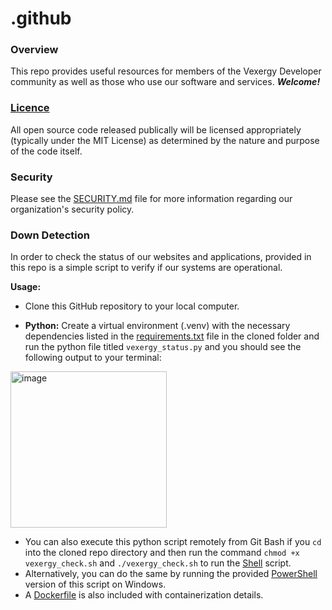 # .github

### Overview
This repo provides useful resources for members of the Vexergy Developer community as well as those who use our software and services. **_Welcome!_**

### [Licence](./LICENSE)
All open source code released publically will be licensed appropriately (typically under the MIT License) as determined by the nature and purpose of the code itself.

### Security
Please see the [SECURITY.md](./SECURITY.md) file for more information regarding our organization's security policy.

### Down Detection
In order to check the status of our websites and applications, provided in this repo is a simple script to verify if our systems are operational.  

**Usage:**
* Clone this GitHub repository to your local computer.

* **Python:** Create a virtual environment (.venv) with the necessary dependencies listed in the [requirements.txt](./requirements.txt) file in the cloned folder and run the python file titled `vexergy_status.py` and you should see the following output to your terminal:

<img width="250" alt="image" src="https://github.com/user-attachments/assets/0016f897-ead9-49d8-91ac-cba11cf07520" />

* You can also execute this python script remotely from Git Bash if you `cd` into the cloned repo directory and then run the command `chmod +x vexergy_check.sh` and `./vexergy_check.sh` to run the [Shell](./vexergy_check.sh) script.
* Alternatively, you can do the same by running the provided [PowerShell](./vexergy_check.ps1) version of this script on Windows.
* A [Dockerfile](./Dockerfile) is also included with containerization details.
